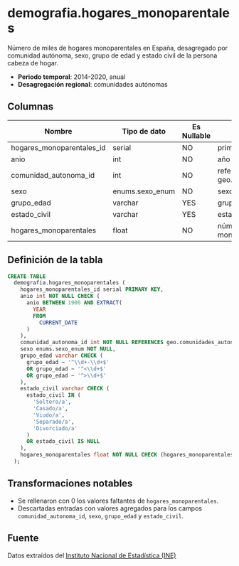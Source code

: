 # demografia.hogares_monoparentales

Número de miles de hogares monoparentales en España, desagregado por comunidad autónoma, sexo, grupo de edad y estado civil de la persona cabeza de hogar.

- **Periodo temporal**: 2014-2020, anual
- **Desagregación regional**: comunidades autónomas

## Columnas

| Nombre | Tipo de dato | Es Nullable | Descripción |
| --- | --- | --- | --- |
| hogares_monoparentales_id | serial | NO | primary key |
| anio | int | NO | año |
| comunidad_autonoma_id | int | NO | referencia a geo.comunidades_autonomas |
| sexo | enums.sexo_enum | NO | sexo |
| grupo_edad | varchar | YES | grupo de edad |
| estado_civil | varchar | YES | estado civil |
| hogares_monoparentales | float | NO | número de miles de hogares monoparentales |

## Definición de la tabla

```sql
CREATE TABLE
  demografia.hogares_monoparentales (
    hogares_monoparentales_id serial PRIMARY KEY,
    anio int NOT NULL CHECK (
      anio BETWEEN 1900 AND EXTRACT(
        YEAR
        FROM
          CURRENT_DATE
      )
    ),
    comunidad_autonoma_id int NOT NULL REFERENCES geo.comunidades_autonomas (comunidad_autonoma_id),
    sexo enums.sexo_enum NOT NULL,
    grupo_edad varchar CHECK (
      grupo_edad ~ '^\\d+-\\d+$'
      OR grupo_edad ~ '^<\\d+$'
      OR grupo_edad ~ '^>\\d+$'
    ),
    estado_civil varchar CHECK (
      estado_civil IN (
        'Soltero/a',
        'Casado/a',
        'Viudo/a',
        'Separado/a',
        'Divorciado/a'
      )
      OR estado_civil IS NULL
    ),
    hogares_monoparentales float NOT NULL CHECK (hogares_monoparentales >= 0)
  );
```

## Transformaciones notables

- Se rellenaron con 0 los valores faltantes de `hogares_monoparentales`.
- Descartadas entradas con valores agregados para los campos `comunidad_autonoma_id`, `sexo`, `grupo_edad` y `estado_civil`.

## Fuente

Datos extraídos del <a href="https://www.ine.es/jaxi/Tabla.htm?path=/t20/p274/serie/def/p02/&file=02015.px" target="_blank">Instituto Nacional de Estadística (INE)</a>
